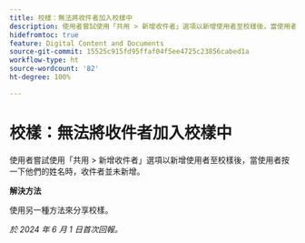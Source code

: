 ```yaml
---
title: 校樣：無法將收件者加入校樣中
description: 使用者嘗試使用「共用 > 新增收件者」選項以新增使用者至校樣後，當使用者按一下他們的姓名時，收件者並未新增。
hidefromtoc: true
feature: Digital Content and Documents
source-git-commit: 15525c915fd95ffaf04f5ee4725c23856cabed1a
workflow-type: ht
source-wordcount: '82'
ht-degree: 100%

---
```



# 校樣：無法將收件者加入校樣中

使用者嘗試使用「共用 > 新增收件者」選項以新增使用者至校樣後，當使用者按一下他們的姓名時，收件者並未新增。

**解決方法**

使用另一種方&#x200B;&#x200B;法來分享校樣。

_於 2024 年 6 月 1 日首次回報。_
